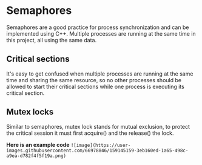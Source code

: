 # Semaphores

Semaphores are a good practice for process synchronization and can be implemented using C++. Multiple processes are running at the same time in this project, all using the same data.

## Critical sections
It's easy to get confused when multiple processes are running at the same time and sharing the same resource, so no other processes should be allowed to start their critical sections while one process is executing its critical section.

## Mutex locks
Similar to semaphores, mutex lock stands for mutual exclusion, to protect the critical session it must first acquire() and the release() the lock.

**Here is an example code**
`![image](https://user-images.githubusercontent.com/66978846/159145159-3eb160ed-1a65-498c-a9ea-d782f4f5f19a.png)`
